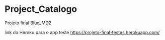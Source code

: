 # Project_Catalogo
Projeto final Blue_MD2


link do Heroku para o app teste
https://projeto-final-testes.herokuapp.com/
